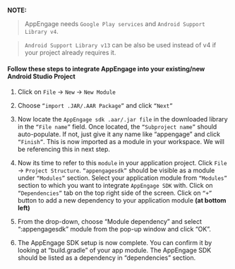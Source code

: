 **NOTE:** 
> AppEngage needs `Google Play services` and `Android Support Library v4`. 

> `Android Support Library v13` can be also be used instead of v4 if your project already requires it.

#### Follow these steps to integrate AppEngage into your existing/new Android Studio Project
1. Click on `File` -> `New` -> `New Module`

2. Choose `“import .JAR/.AAR Package”` and click `“Next”`

3. Now locate the `AppEngage sdk .aar/.jar file` in the downloaded library in the `“File name”` field. Once located, the `“Subproject name”` should auto-populate. If not, just give it any name like “appengage” and click `“Finish”`. This is now imported as a module in your workspace. We will be referencing this in next step.

4. Now its time to refer to this `module` in your application project. Click `File` -> `Project Structure`. `“appengagesdk”` should be visible as a module under `“Modules”` section. Select your application module from `“Modules”` section to which you want to integrate `AppEngage SDK` with. Click on `“Dependencies”` tab on the top right side of the screen. Click on `“+”` button to add a new dependency to your application module __(at bottom left)__
5. From the drop-down, choose “Module dependency” and select “:appengagesdk” module from the pop-up window and click “OK”.
6. The AppEngage SDK setup is now complete. You can confirm it by looking at “build.gradle” of your app module. The AppEngage SDK should be listed as a dependency in “dependencies” section.

